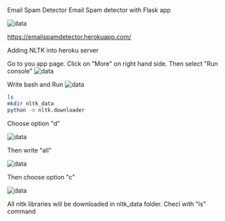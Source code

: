 Email Spam Detector
Email Spam detector with Flask app

![data](https://github.com/yatinkode/email-ham-spam-nltk-flask/blob/master/images/cap1.jpg)

https://emailspamdetector.herokuapp.com/

Adding NLTK into heroku server

Go to you app page. Click on "More" on right hand side. Then select "Run console"
![data](https://github.com/yatinkode/email-ham-spam-nltk-flask/blob/master/images/cap2.jpg)

Write bash and Run
![data](https://github.com/yatinkode/email-ham-spam-nltk-flask/blob/master/images/cap3.jpg)



```bash
ls
mkdir nltk_data
python -m nltk.downloader
```

Choose option "d"

![data](https://github.com/yatinkode/email-ham-spam-nltk-flask/blob/master/images/cap4.jpg)


Then write "all"

![data](https://github.com/yatinkode/email-ham-spam-nltk-flask/blob/master/images/cap5.jpg)


Then choose option "c"

![data](https://github.com/yatinkode/email-ham-spam-nltk-flask/blob/master/images/cap6.jpg)

All nltk libraries will be downloaded in nltk_data folder. Checl with "ls" command

